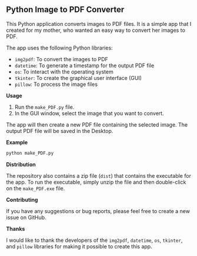 ## Python Image to PDF Converter

This Python application converts images to PDF files. It is a simple app that I created for my mother, who wanted an easy way to convert her images to PDF.

The app uses the following Python libraries:
* `img2pdf`: To convert the images to PDF
* `datetime`: To generate a timestamp for the output PDF file
* `os`: To interact with the operating system
* `tkinter`: To create the graphical user interface (GUI)
* `pillow`: To process the image files

**Usage**

1. Run the `make_PDF.py` file.
2. In the GUI window, select the image that you want to convert.

The app will then create a new PDF file containing the selected image. The output PDF file will be saved in the Desktop.

**Example**

```python
python make_PDF.py
```

**Distribution**

The repository also contains a zip file (`dist`) that contains the executable for the app. To run the executable, simply unzip the file and then double-click on the `make_PDF.exe` file.

**Contributing**

If you have any suggestions or bug reports, please feel free to create a new issue on GitHub.

**Thanks**

I would like to thank the developers of the `img2pdf`, `datetime`, `os`, `tkinter`, and `pillow` libraries for making it possible to create this app.

